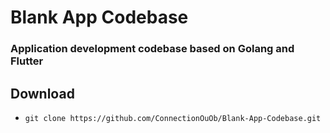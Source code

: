# Blank App Codebase
### Application development codebase based on Golang and Flutter

## Download
- ```git clone https://github.com/ConnectionOuOb/Blank-App-Codebase.git```
